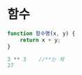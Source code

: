 # 함수

```javascript
function 함수명(x, y) {
    return x + y;
}
```

```javascript
3 ** 3    //**는 제
27
```



